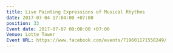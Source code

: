 ```yaml
---
title: Live Painting Expressions of Musical Rhythms
date: 2017-07-04 17:04:00 +07:00
position: 33
Event date: 2017-07-07 00:00:00 +07:00
Venue: Lotte Tower
Event URL: https://www.facebook.com/events/719601171558249/
---
```


